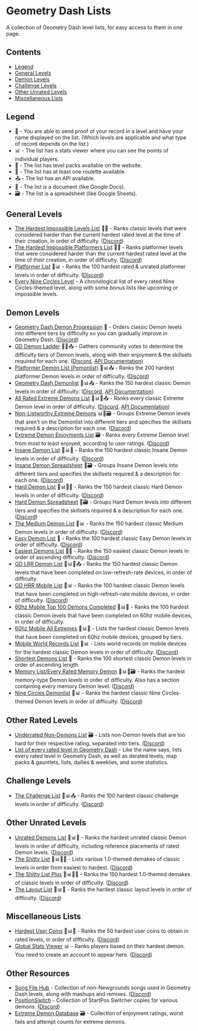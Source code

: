 # Geometry Dash Lists

A collection of Geometry Dash level lists, for easy access to them in one page.

## Contents

- [Legend](#legend)
- [General Levels](#general-levels)
- [Demon Levels](#demon-levels)
- [Challenge Levels](#challenge-levels)
- [Other Unrated Levels](#other-unrated-levels)
- [Miscellaneous Lists](#miscellaneous-lists)

## Legend

- 🎥 - You are able to send proof of your record in a level and have your name displayed on the list. (Which levels are applicable and what type of record depends on the list.)
- 📊 - The list has a stats viewer where you can see the points of individual players.
- 📁 - The list has level packs available on the website.
- 🛞 - The list has at least one roulette available.
- 📤 - The list has an API available.
- 📄 - The list is a document (like Google Docs).
- 🗃️ - The list is a spreadsheet (like Google Sheets).

## General Levels

- [The Hardest Impossible Levels List](https://docs.google.com/document/d/1byBf60vW_Tq7TjQPyniBxQ1Iw9CtSURJU4_Cl1IziqY/edit) 🎥📄 - Ranks classic levels that were considered harder than the current hardest rated level at the time of their creation, in order of difficulty. ([Discord](https://discord.gg/MHx4Nbp))
- [The Hardest Impossible Platformers List](https://docs.google.com/document/u/1/d/12HALhwObb3ER4K411XcSN8z1340Bd07acOk10aURttQ/edit) 🎥📄 - Ranks platformer levels that were considered harder than the current hardest rated level at the time of their creation, in order of difficulty. ([Discord](https://discord.gg/MHx4Nbp))
- [Platformer List](https://gdplatformerlist.com/#/) 🎥📊 - Ranks the 100 hardest rated & unrated platformer levels in order of difficulty. ([Discord](https://discord.gg/wuf9CZsd9D))
- [Every Nine Circles Level](https://sites.google.com/view/nothingisscary/home/every-nine-circles-level-homepage) - A chronological list of every rated Nine Circles-themed level, along with some bonus lists like upcoming or impossible levels.

## Demon Levels

- [Geometry Dash Demon Progression](https://gddp.pro/) 📁 - Orders classic Demon levels into different tiers by difficulty so you can gradually improve in Geometry Dash. ([Discord](https://discord.gg/e2eFQ64JPD))
- [GD Demon Ladder](https://gdladder.com/) 🎥📁📤 - Gathers community votes to determine the difficulty tiers of Demon levels, along with their enjoyment & the skillsets required for each one. ([Discord](https://discord.gg/gddl), [API Documentation](https://gdladder.com/api/docs))
- [Platformer Demon List (Pemonlist)](https://pemonlist.com/) 🎥📊📤 - Ranks the 200 hardest platformer Demon levels in order of difficulty. ([Discord](https://discord.com/invite/pemonlist))
- [Geometry Dash Demonlist](https://pointercrate.com/demonlist/) 🎥📊📤 - Ranks the 150 hardest classic Demon levels in order of difficulty. ([Discord](https://discord.gg/demonlist), [API Documentation](https://pointercrate.com/documentation/index))
- [All Rated Extreme Demons List](https://aredl.net/) 🎥📊📁📤 - Ranks every classic Extreme Demon level in order of difficulty. ([Discord](https://discord.gg/aredl), [API Documentation](https://api.aredl.net/docs/index.html))
- [Non-Listworthy Extreme Demons](https://docs.google.com/spreadsheets/d/1YxUE2kkvhT2E6AjnkvTf-o8iu_shSLbuFkEFcZOvieA/edit?usp=sharing) 📊📁🗃️ - Groups Extreme Demon levels that aren't on the Demonlist into different tiers and specifies the skillsets required & a description for each one. ([Discord](https://discord.gg/vW88ZFtTY2))
- [Extreme Demon Enjoyments List](https://docs.google.com/spreadsheets/d/1-2-n2aU__rQya_IESevHjEU0f1xbegKUZEslk7fV38Q/edit) 🗃️ - Ranks every Extreme Demon level from most to least enjoyed, according to user ratings. ([Discord](https://discord.gg/pdeZY2FU3U))
- [Insane Demon List](https://insanedemonlist.com/main) 🎥📊📁 - Ranks the 150 hardest classic Insane Demon levels in order of difficulty. ([Discord](https://discord.gg/7JbFjRqSQ4))
- [Insane Demon Spreadsheet](https://docs.google.com/spreadsheets/d/15ehtAIpCR8s04qIb8zij9sTpUdGJbmAE_LDcfVA3tcU/edit?usp=sharing) 📁🗃️ - Groups Insane Demon levels into different tiers and specifies the skillsets required & a description for each one. ([Discord](https://discord.gg/4MhaNXjTuz))
- [Hard Demon List](https://hdl.pages.dev/#/) 🎥📊📁🛞 - Ranks the 150 hardest classic Hard Demon levels in order of difficulty. ([Discord](https://discord.gg/fKKWjUBfk7))
- [Hard Demon Spreadsheet](https://docs.google.com/spreadsheets/d/1M7C58CG_5cLGsJEXTLQBtO6nzbpA-1zxCb8ZV8ux3zg/edit) 📁🗃️ - Groups Hard Demon levels into different tiers and specifies the skillsets required & a description for each one. ([Discord](https://discord.gg/PbzrsnEXku))
- [The Medium Demon List](https://tmdl.pages.dev/#/) 🎥📊 - Ranks the 150 hardest classic Medium Demon levels in order of difficulty. ([Discord](https://discord.gg/TasrzJdRRq))
- [Easy Demon List](https://docs.google.com/document/d/14n3gVDIq7A5uBQ4xJpnjFNmaz2Bxgbzq60MfhmgKlCw/edit) 📄 - Ranks the 100 hardest classic Easy Demon levels in order of difficulty. ([Discord](https://discord.gg/BGgMCsctha))
- [Easiest Demons List](https://docs.google.com/document/d/1Ny3Y8pS37YPKjgKXdjQHd3KdxO9IXG_YYPzYnEDipXk/edit) 📁📄 - Ranks the 150 easiest classic Demon levels in order of ascending difficulty. ([Discord](https://discord.gg/3SFxFUBVNh]))
- [GD LRR Demon List](https://gdlrrlist.com/) 🎥📊🛞📤 - Ranks the 150 hardest classic Demon levels that have been completed on low-refresh-rate devices, in order of difficulty. 
- [GD HRR Mobile List](https://mobilepointercrate.com/) 🎥📊 - Ranks the 100 hardest classic Demon levels that have been completed on high-refresh-rate mobile devices, in order of difficulty. ([Discord](https://discord.gg/4WuKex2Rss))
- [60hz Mobile Top 100 Demons Completed](https://sites.google.com/view/gd-mobile-lists/top-100-demons-completed) 🎥📊📁 - Ranks the 100 hardest classic Demon levels that have been completed on 60hz mobile devices, in order of difficulty.
- [60hz Mobile All Extremes](https://sites.google.com/view/gd-mobile-lists/all-extremes) 🎥📊📁 - Lists the hardest classic Demon levels that have been completed on 60hz mobile devices, grouped by tiers.
- [Mobile World Records List](https://gdmobilewrlist.com/main) 🎥📊 - Lists world records on mobile devices for the hardest classic Demon levels in order of difficulty. ([Discord](https://discord.gg/9dgpqqhhc2))
- [Shortest Demons List](https://docs.google.com/document/d/1NB9hJdMFO5ueergUgUF-SM-0c1f9evr92EWcPcWVpTI/edit) 📄 - Ranks the 100 shortest classic Demon levels in order of ascending length.
- [Memory List/Every Rated Memory Demon](https://docs.google.com/spreadsheets/d/1yMhoHeQnkxsRSPU8sf8iFg01_sqd3M17mNUkjM4YeHE/edit) 🎥📊📁🗃️ - Ranks the hardest memory-type Demon levels in order of difficulty. Also has a section containing every memory Demon level. ([Discord](https://discord.gg/HFysUktG7p))
- [Nine Circles Demonlist](https://sites.google.com/view/nine-circles-demonlist/main-list) 🎥📊 - Ranks the hardest classic Nine Circles-themed Demon levels in order of difficulty. ([Discord](https://discord.gg/aA9Q54jNXy))

## Other Rated Levels

- [Underrated Non-Demons List](https://docs.google.com/spreadsheets/d/1-Abvx7zXRAqpGFVbdTXpn6g1TRYp9WuZqW2pHWE7Dr4/edit?usp=sharing) 🗃️ - Lists non-Demon levels that are too hard for their respective rating, separated into tiers. ([Discord](https://discord.gg/RnPbkWV6dr))
- [List of every rated level in Geometry Dash](https://docs.google.com/spreadsheets/d/1BBx9X8IYBtr7dA5cWu_smM2XBkLZzCXy7TjeEWRgag0/edit) - Like the name says, lists every rated level in Geometry Dash, as well as derated levels, map packs & gauntlets, lists, dailies & weeklies, and some statistics.

## Challenge Levels

- [The Challenge List](https://challengelist.gd/challenges/) 🎥📊📤 - Ranks the 100 hardest classic challenge levels in order of difficulty. ([Discord](https://discord.gg/EAuuURmH))

## Other Unrated Levels

- [Unrated Demons List](https://udl.pages.dev/#/) 🎥📊🛞 - Ranks the hardest unrated classic Demon levels in order of difficulty, including reference placements of rated Demon levels. ([Discord](https://discord.gg/Uj8m4rr8WA))
- [The Shitty List](https://tsl.pages.dev/#/) 🎥📊📁🛞 - Lists various 1.0-themed demakes of classic levels in order from easiest to hardest. ([Discord](https://discord.gg/MApKMWZazm))
- [The Shitty List Plus](https://tslplus.pages.dev/#/) 🎥📊📁🛞 - Ranks the 150 hardest 1.0-themed demakes of classic levels in order of difficulty. ([Discord](https://discord.gg/MApKMWZazm))
- [The Layout List](https://laylist.pages.dev/#/) 🎥📊🛞 - Ranks the hardest classic layout levels in order of difficulty. ([Discord](https://discord.gg/K48VRsHsPE))

## Miscellaneous Lists

- [Hardest User Coins](https://docs.google.com/spreadsheets/d/1tmD4tonWciYLxNYveX-ceSgIWyqZkiMolLPZF6sFXjQ/edit) 🎥📊📄 - Ranks the 50 hardest user coins to obtain in rated levels, in order of difficulty. ([Discord](https://discord.gg/4U32gD6rXt))
- [Global Stats Viewer](https://globalstatsviewer.xyz/leaderboard) 📊 - Ranks players based on their hardest demon. You need to create an account to appear here. ([Discord](https://discord.gg/rhrjDNEEuE))

## Other Resources

- [Song File Hub](https://songfilehub.com/home) - Collection of non-Newgrounds songs used in Geometry Dash levels, along with mashups and remixes. ([Discord](https://discord.gg/maSgd4zpEF))
- [PositionSwitch](https://docs.google.com/spreadsheets/d/11J28JcremydDAi6vIcQwKTNa9nfRis8O4soxE7_X5qc/edit) - Collection of StartPos Switcher copies for various demons. ([Discord](https://discord.gg/R3pGQbSEF6))
- [Extreme Demon Database](https://docs.google.com/spreadsheets/d/1Op2E7GWlr8dl9atn-07HMUxdwgyNxG6ru7yEPvpS9uA/edit) 🗃️ - Collection of enjoyment ratings, worst fails and attempt counts for extreme demons.
